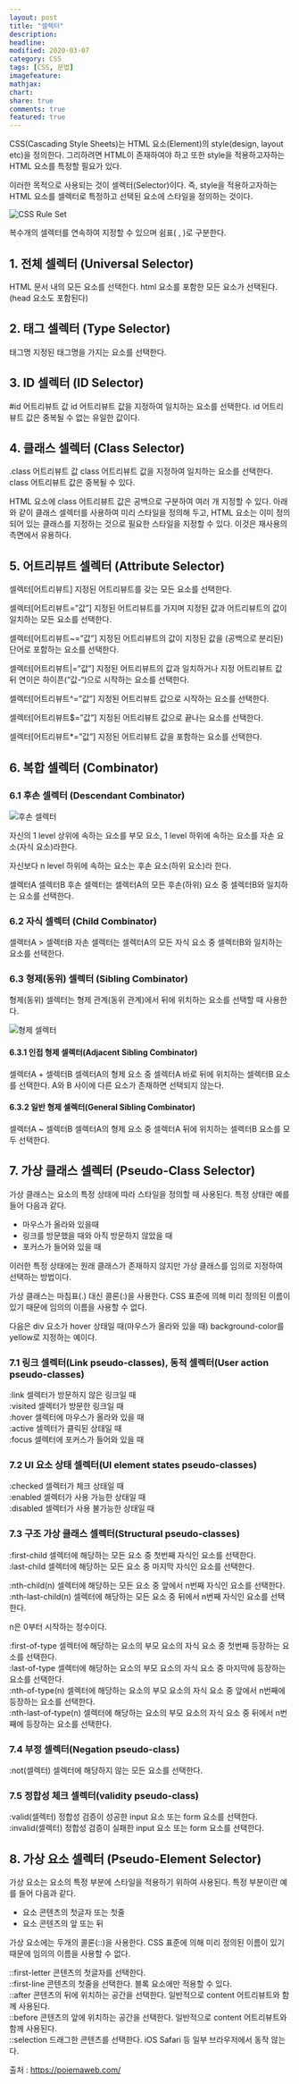 ```yaml
---
layout: post
title: "셀렉터"
description:
headline:
modified: 2020-03-07
category: CSS
tags: [CSS, 문법]
imagefeature:
mathjax:
chart:
share: true
comments: true
featured: true
---
```


CSS(Cascading Style Sheets)는 HTML 요소(Element)의 style(design, layout etc)을 정의한다. 그리하려면 HTML이 존재하여야 하고 또한 <span class="y">style을 적용하고자하는 HTML 요소를 특정</span>할 필요가 있다.

이러한 목적으로 사용되는 것이 <span class="p">셀렉터(Selector)</span>이다. 즉, style을 적용하고자하는 HTML 요소를 셀렉터로 특정하고 선택된 요소에 스타일을 정의하는 것이다.

![CSS Rule Set](../images/셀렉터_01.png "CSS Rule Set")

<script async src="//jsfiddle.net/Jangyusu/hLga9o84/102/embed/html,result/dark/"></script>

복수개의 셀렉터를 연속하여 지정할 수 있으며 쉼표( , )로 구분한다.

<script async src="//jsfiddle.net/Jangyusu/hLga9o84/132/embed/css/dark/"></script>

## 1. 전체 셀렉터 (Universal Selector)

HTML 문서 내의 모든 요소를 선택한다. html 요소를 포함한 모든 요소가 선택된다. (head 요소도 포함된다)

<script async src="//jsfiddle.net/Jangyusu/hLga9o84/103/embed/html,result/dark/"></script>

## 2. 태그 셀렉터 (Type Selector)

<span class="g">태그명</span> 지정된 태그명을 가지는 요소를 선택한다.

<script async src="//jsfiddle.net/Jangyusu/hLga9o84/104/embed/html,result/dark/"></script>

## 3. ID 셀렉터 (ID Selector)

<span class="g">#id 어트리뷰트 값</span> id 어트리뷰트 값을 지정하여 일치하는 요소를 선택한다. id 어트리뷰트 값은 중복될 수 없는 유일한 값이다.

<script async src="//jsfiddle.net/Jangyusu/hLga9o84/105/embed/html,result/dark/"></script>

## 4. 클래스 셀렉터 (Class Selector)

<span class="g">.class 어트리뷰트 값</span> class 어트리뷰트 값을 지정하여 일치하는 요소를 선택한다. class 어트리뷰트 값은 중복될 수 있다.

<script async src="//jsfiddle.net/Jangyusu/hLga9o84/135/embed/html,result/dark/"></script>

HTML 요소에 class 어트리뷰트 값은 공백으로 구분하여 여러 개 지정할 수 있다. 아래와 같이 클래스 셀렉터를 사용하여 미리 스타일을 정의해 두고, HTML 요소는 이미 정의되어 있는 클래스를 지정하는 것으로 필요한 스타일을 지정할 수 있다. <span class="y">이것은 재사용의 측면에서 유용하다.</span>

<script async src="//jsfiddle.net/Jangyusu/hLga9o84/108/embed/html,result/dark/"></script>

## 5. 어트리뷰트 셀렉터 (Attribute Selector)

<span class="g">셀렉터[어트리뷰트]</span> 지정된 어트리뷰트를 갖는 모든 요소를 선택한다.

<script async src="//jsfiddle.net/Jangyusu/hLga9o84/109/embed/html,result/dark/"></script>

<span class="g">셀렉터[어트리뷰트=”값”]</span> 지정된 어트리뷰트를 가지며 지정된 값과 어트리뷰트의 값이 일치하는 모든 요소를 선택한다.

<script async src="//jsfiddle.net/Jangyusu/hLga9o84/110/embed/html,result/dark/"></script>

<span class="g">셀렉터[어트리뷰트~=”값”]</span> 지정된 어트리뷰트의 값이 지정된 값을 (공백으로 분리된) 단어로 포함하는 요소를 선택한다.

<script async src="//jsfiddle.net/Jangyusu/hLga9o84/111/embed/html,result/dark/"></script>

<span class="g">셀렉터[어트리뷰트|=”값”]</span> 지정된 어트리뷰트의 값과 일치하거나 지정 어트리뷰트 값 뒤 연이은 하이픈(“값-“)으로 시작하는 요소를 선택한다.

<script async src="//jsfiddle.net/Jangyusu/hLga9o84/112/embed/html,result/dark/"></script>

<span class="g">셀렉터[어트리뷰트^=”값”]</span> 지정된 어트리뷰트 값으로 시작하는 요소를 선택한다.

<script async src="//jsfiddle.net/Jangyusu/hLga9o84/113/embed/html,result/dark/"></script>

<span class="g">셀렉터[어트리뷰트$=”값”]</span> 지정된 어트리뷰트 값으로 끝나는 요소를 선택한다.

<script async src="//jsfiddle.net/Jangyusu/hLga9o84/114/embed/html,result/dark/"></script>

<span class="g">셀렉터[어트리뷰트*=”값”]</span> 지정된 어트리뷰트 값을 포함하는 요소를 선택한다.

<script async src="//jsfiddle.net/Jangyusu/hLga9o84/115/embed/html,result/dark/"></script>

## 6. 복합 셀렉터 (Combinator)

### 6.1 후손 셀렉터 (Descendant Combinator)

![후손 셀렉터](../images/셀렉터_02.png "후손 셀렉터")

자신의 1 level 상위에 속하는 요소를 부모 요소, 1 level 하위에 속하는 요소를 <span class="p">자손 요소(자식 요소)</span>라한다.

자신보다 n level 하위에 속하는 요소는 <span class="p">후손 요소(하위 요소)</span>라 한다.

<span class="g">셀렉터A 셀렉터B</span> 후손 셀렉터는 셀렉터A의 모든 후손(하위) 요소 중 셀렉터B와 일치하는 요소를 선택한다.

<script async src="//jsfiddle.net/Jangyusu/hLga9o84/117/embed/html,result/dark/"></script>

### 6.2 자식 셀렉터 (Child Combinator)

<span class="g">셀렉터A > 셀렉터B</span> 자손 셀렉터는 셀렉터A의 모든 자식 요소 중 셀렉터B와 일치하는 요소를 선택한다.

<script async src="//jsfiddle.net/Jangyusu/hLga9o84/118/embed/html,result/dark/"></script>

### 6.3 형제(동위) 셀렉터 (Sibling Combinator)

형제(동위) 셀렉터는 형제 관계(동위 관계)에서 뒤에 위치하는 요소를 선택할 때 사용한다.

![형제 셀렉터](../images/셀렉터_03.png "형제 셀렉터")

#### 6.3.1 인접 형제 셀렉터(Adjacent Sibling Combinator)

<span class="g">셀렉터A + 셀렉터B</span> 셀렉터A의 형제 요소 중 셀렉터A 바로 뒤에 위치하는 셀렉터B 요소를 선택한다. A와 B 사이에 다른 요소가 존재하면 선택되지 않는다.

<script async src="//jsfiddle.net/Jangyusu/hLga9o84/119/embed/html,result/dark/"></script>

#### 6.3.2 일반 형제 셀렉터(General Sibling Combinator)

<span class="g">셀렉터A ~ 셀렉터B</span> 셀렉터A의 형제 요소 중 셀렉터A 뒤에 위치하는 셀렉터B 요소를 모두 선택한다.

<script async src="//jsfiddle.net/Jangyusu/hLga9o84/120/embed/html,result/dark/"></script>

## 7. 가상 클래스 셀렉터 (Pseudo-Class Selector)

가상 클래스는 요소의 특정 상태에 따라 스타일을 정의할 때 사용된다. 특정 상태란 예를 들어 다음과 같다.

-   마우스가 올라와 있을때
-   링크를 방문했을 때와 아직 방문하지 않았을 때
-   포커스가 들어와 있을 때

이러한 특정 상태에는 원래 클래스가 존재하지 않지만 가상 클래스를 임의로 지정하여 선택하는 방법이다.

가상 클래스는 마침표(.) 대신 콜론(:)을 사용한다. CSS 표준에 의해 미리 정의된 이름이 있기 때문에 임의의 이름을 사용할 수 없다.

<script async src="//jsfiddle.net/Jangyusu/hLga9o84/137/embed/css/dark/"></script>

다음은 div 요소가 hover 상태일 때(마우스가 올라와 있을 때) background-color를 yellow로 지정하는 예이다.

<script async src="//jsfiddle.net/Jangyusu/hLga9o84/121/embed/html,result/dark/"></script>

### 7.1 링크 셀렉터(Link pseudo-classes), 동적 셀렉터(User action pseudo-classes)

<span class="g">:link</span> 셀렉터가 방문하지 않은 링크일 때  
<span class="g">:visited</span> 셀렉터가 방문한 링크일 때  
<span class="g">:hover</span> 셀렉터에 마우스가 올라와 있을 때  
<span class="g">:active</span> 셀렉터가 클릭된 상태일 때  
<span class="g">:focus</span> 셀렉터에 포커스가 들어와 있을 때

<script async src="//jsfiddle.net/Jangyusu/hLga9o84/122/embed/html,result/dark/"></script>

### 7.2 UI 요소 상태 셀렉터(UI element states pseudo-classes)

<span class="g">:checked</span> 셀렉터가 체크 상태일 때  
<span class="g">:enabled</span> 셀렉터가 사용 가능한 상태일 때  
<span class="g">:disabled</span> 셀렉터가 사용 불가능한 상태일 때

<script async src="//jsfiddle.net/Jangyusu/hLga9o84/123/embed/html,result/dark/"></script>

### 7.3 구조 가상 클래스 셀렉터(Structural pseudo-classes)

<span class="g">:first-child</span> 셀렉터에 해당하는 모든 요소 중 첫번째 자식인 요소를 선택한다.  
<span class="g">:last-child</span> 셀렉터에 해당하는 모든 요소 중 마지막 자식인 요소를 선택한다.

<script async src="//jsfiddle.net/Jangyusu/hLga9o84/125/embed/html,result/dark/"></script>

<span class="g">:nth-child(n)</span> 셀렉터에 해당하는 모든 요소 중 앞에서 n번째 자식인 요소를 선택한다.  
<span class="g">:nth-last-child(n)</span> 셀렉터에 해당하는 모든 요소 중 뒤에서 n번째 자식인 요소를 선택한다.

n은 0부터 시작하는 정수이다.

<script async src="//jsfiddle.net/Jangyusu/hLga9o84/126/embed/html,result/dark/"></script>

<span class="g">:first-of-type</span> 셀렉터에 해당하는 요소의 부모 요소의 자식 요소 중 첫번째 등장하는 요소를 선택한다.  
<span class="g">:last-of-type</span> 셀렉터에 해당하는 요소의 부모 요소의 자식 요소 중 마지막에 등장하는 요소를 선택한다.  
<span class="g">:nth-of-type(n)</span> 셀렉터에 해당하는 요소의 부모 요소의 자식 요소 중 앞에서 n번째에 등장하는 요소를 선택한다.  
<span class="g">:nth-last-of-type(n)</span> 셀렉터에 해당하는 요소의 부모 요소의 자식 요소 중 뒤에서 n번째에 등장하는 요소를 선택한다.

<script async src="//jsfiddle.net/Jangyusu/hLga9o84/127/embed/html,result/dark/"></script>

### 7.4 부정 셀렉터(Negation pseudo-class)

<span class="g">:not(셀렉터)</span> 셀렉터에 해당하지 않는 모든 요소를 선택한다.

<script async src="//jsfiddle.net/Jangyusu/hLga9o84/128/embed/html,result/dark/"></script>

### 7.5 정합성 체크 셀렉터(validity pseudo-class)

<span class="g">:valid(셀렉터)</span> 정합성 검증이 성공한 input 요소 또는 form 요소를 선택한다.  
<span class="g">:invalid(셀렉터)</span> 정합성 검증이 실패한 input 요소 또는 form 요소를 선택한다.

<script async src="//jsfiddle.net/Jangyusu/hLga9o84/129/embed/html,result/dark/"></script>

## 8. 가상 요소 셀렉터 (Pseudo-Element Selector)

가상 요소는 요소의 특정 부분에 스타일을 적용하기 위하여 사용된다. 특정 부분이란 예를 들어 다음과 같다.

-   요소 콘텐츠의 첫글자 또는 첫줄
-   요소 콘텐츠의 앞 또는 뒤

<span class="y">가상 요소에는 두개의 콜론(::)을 사용한다.</span> CSS 표준에 의해 미리 정의된 이름이 있기 때문에 임의의 이름을 사용할 수 없다.

<script async src="//jsfiddle.net/Jangyusu/hLga9o84/138/embed/css/dark/"></script>

<span class="g">::first-letter</span> 콘텐츠의 첫글자를 선택한다.  
<span class="g">::first-line</span> 콘텐츠의 첫줄을 선택한다. 블록 요소에만 적용할 수 있다.  
<span class="g">::after</span> 콘텐츠의 뒤에 위치하는 공간을 선택한다. 일반적으로 content 어트리뷰트와 함께 사용된다.  
<span class="g">::before</span> 콘텐츠의 앞에 위치하는 공간을 선택한다. 일반적으로 content 어트리뷰트와 함께 사용된다.  
<span class="g">::selection</span> 드래그한 콘텐츠를 선택한다. iOS Safari 등 일부 브라우저에서 동작 않는다.

<script async src="//jsfiddle.net/Jangyusu/hLga9o84/130/embed/html,result/dark/"></script>

<span class="b">출처 : https://poiemaweb.com/</span>
